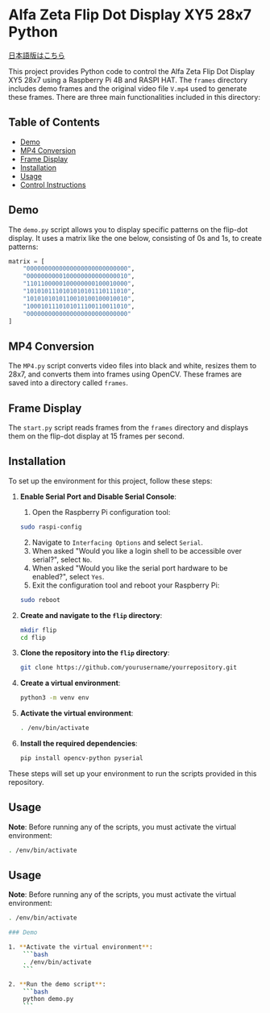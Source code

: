 # Alfa Zeta Flip Dot Display XY5 28x7 Python

[日本語版はこちら](README_JP.md)

This project provides Python code to control the Alfa Zeta Flip Dot Display XY5 28x7 using a Raspberry Pi 4B and RASPI HAT. The `frames` directory includes demo frames and the original video file `V.mp4` used to generate these frames. There are three main functionalities included in this directory:

## Table of Contents

- [Demo](#demo)
- [MP4 Conversion](#mp4-conversion)
- [Frame Display](#frame-display)
- [Installation](#installation)
- [Usage](#usage)
- [Control Instructions](CONTROL.md)

## Demo

The `demo.py` script allows you to display specific patterns on the flip-dot display. It uses a matrix like the one below, consisting of 0s and 1s, to create patterns:

```python
matrix = [
    "0000000000000000000000000000",
    "0000000000100000000000000010",
    "1101100000100000000100010000",
    "1010101110101010101110111010",
    "1010101010110010100100010010",
    "1000101110101011100110011010",
    "0000000000000000000000000000"
]
```

## MP4 Conversion

The `MP4.py` script converts video files into black and white, resizes them to 28x7, and converts them into frames using OpenCV. These frames are saved into a directory called `frames`.

## Frame Display

The `start.py` script reads frames from the `frames` directory and displays them on the flip-dot display at 15 frames per second.

## Installation

To set up the environment for this project, follow these steps:

1. **Enable Serial Port and Disable Serial Console**:
    1. Open the Raspberry Pi configuration tool:
    ```bash
    sudo raspi-config
    ```
    2. Navigate to `Interfacing Options` and select `Serial`.
    3. When asked "Would you like a login shell to be accessible over serial?", select `No`.
    4. When asked "Would you like the serial port hardware to be enabled?", select `Yes`.
    5. Exit the configuration tool and reboot your Raspberry Pi:
    ```bash
    sudo reboot
    ```

2. **Create and navigate to the `flip` directory**:
    ```bash
    mkdir flip
    cd flip
    ```

3. **Clone the repository into the `flip` directory**:
    ```bash
    git clone https://github.com/yourusername/yourrepository.git
    ```

4. **Create a virtual environment**:
    ```bash
    python3 -m venv env
    ```

5. **Activate the virtual environment**:
    ```bash
    . /env/bin/activate
    ```

6. **Install the required dependencies**:
    ```bash
    pip install opencv-python pyserial
    ```

These steps will set up your environment to run the scripts provided in this repository.

## Usage

**Note**: Before running any of the scripts, you must activate the virtual environment:
```bash
. /env/bin/activate
```

## Usage

**Note**: Before running any of the scripts, you must activate the virtual environment:
```bash
. /env/bin/activate

### Demo

1. **Activate the virtual environment**:
    ```bash
    . /env/bin/activate
    ```

2. **Run the demo script**:
    ```bash
    python demo.py
    ```